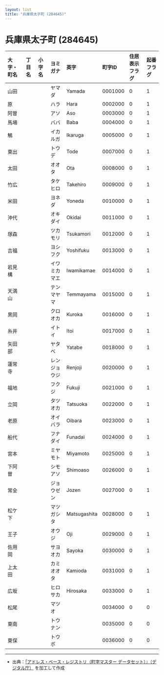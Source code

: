```yaml
---
layout: list
title: "兵庫県太子町 (284645)"
---
```


# 兵庫県太子町 (284645)

| 大字・町名 | 丁目名 | 小字名 | ヨミガナ | 英字 | 町字ID | 住居表示フラグ | 起番フラグ |
|:---|:---|:---|:---|:---|:---|:---|:---|
| 山田 |  |  | ヤマダ | Yamada | 0001000 | 0 | 1 |
| 原 |  |  | ハラ | Hara | 0002000 | 0 | 1 |
| 阿曽 |  |  | アソ | Aso | 0003000 | 0 | 1 |
| 馬場 |  |  | ババ | Baba | 0004000 | 0 | 1 |
| 鵤 |  |  | イカルガ | Ikaruga | 0005000 | 0 | 1 |
| 東出 |  |  | トウデ | Tode | 0007000 | 0 | 1 |
| 太田 |  |  | オオタ | Ota | 0008000 | 0 | 1 |
| 竹広 |  |  | タケヒロ | Takehiro | 0009000 | 0 | 1 |
| 米田 |  |  | ヨネダ | Yoneda | 0010000 | 0 | 1 |
| 沖代 |  |  | オキダイ | Okidai | 0011000 | 0 | 1 |
| 塚森 |  |  | ツカモリ | Tsukamori | 0012000 | 0 | 1 |
| 吉福 |  |  | ヨシフク | Yoshifuku | 0013000 | 0 | 1 |
| 岩見構 |  |  | イワミカマエ | Iwamikamae | 0014000 | 0 | 1 |
| 天満山 |  |  | テンマヤマ | Temmayama | 0015000 | 0 | 1 |
| 黒岡 |  |  | クロオカ | Kuroka | 0016000 | 0 | 1 |
| 糸井 |  |  | イトイ | Itoi | 0017000 | 0 | 1 |
| 矢田部 |  |  | ヤタベ | Yatabe | 0018000 | 0 | 1 |
| 蓮常寺 |  |  | レンジョウジ | Renjoji | 0020000 | 0 | 1 |
| 福地 |  |  | フクジ | Fukuji | 0021000 | 0 | 1 |
| 立岡 |  |  | タツオカ | Tatsuoka | 0022000 | 0 | 1 |
| 老原 |  |  | オイバラ | Oibara | 0023000 | 0 | 1 |
| 船代 |  |  | フナダイ | Funadai | 0024000 | 0 | 1 |
| 宮本 |  |  | ミヤモト | Miyamoto | 0025000 | 0 | 1 |
| 下阿曽 |  |  | シモアソ | Shimoaso | 0026000 | 0 | 1 |
| 常全 |  |  | ジョウゼン | Jozen | 0027000 | 0 | 1 |
| 松ケ下 |  |  | マツガシタ | Matsugashita | 0028000 | 0 | 1 |
| 王子 |  |  | オウジ | Oji | 0029000 | 0 | 1 |
| 佐用岡 |  |  | サヨオカ | Sayoka | 0030000 | 0 | 1 |
| 上太田 |  |  | カミオオタ | Kamioda | 0031000 | 0 | 1 |
| 広坂 |  |  | ヒロサカ | Hirosaka | 0033000 | 0 | 1 |
| 松尾 |  |  | マツオ |  | 0034000 | 0 | 0 |
| 東南 |  |  | トウナン |  | 0035000 | 0 | 0 |
| 東保 |  |  | トウボ |  | 0036000 | 0 | 0 |

---

- 出典：[「アドレス・ベース・レジストリ（町字マスター データセット）』（デジタル庁）](https://www.digital.go.jp/policies/base_registry_address/) を加工して作成